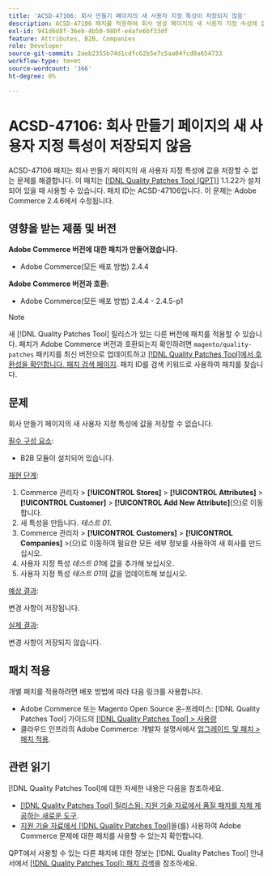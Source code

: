 ```yaml
---
title: 'ACSD-47106: 회사 만들기 페이지의 새 사용자 지정 특성이 저장되지 않음'
description: ACSD-47106 패치를 적용하여 회사 생성 페이지의 새 사용자 지정 속성에 값을 저장할 수 없는 Adobe Commerce 문제를 해결합니다.
exl-id: 941d6d8f-36eb-4b50-980f-e4afe6bf33df
feature: Attributes, B2B, Companies
role: Developer
source-git-commit: 2aeb2355b74d1cdfc62b5e7c5aa04fcd0a654733
workflow-type: tm+mt
source-wordcount: '366'
ht-degree: 0%

---
```


# ACSD-47106: 회사 만들기 페이지의 새 사용자 지정 특성이 저장되지 않음

ACSD-47106 패치는 회사 만들기 페이지의 새 사용자 지정 특성에 값을 저장할 수 없는 문제를 해결합니다. 이 패치는 [[!DNL Quality Patches Tool (QPT)]](/help/announcements/adobe-commerce-announcements/magento-quality-patches-released-new-tool-to-self-serve-quality-patches.md) 1.1.22가 설치되어 있을 때 사용할 수 있습니다. 패치 ID는 ACSD-47106입니다. 이 문제는 Adobe Commerce 2.4.6에서 수정됩니다.

## 영향을 받는 제품 및 버전

**Adobe Commerce 버전에 대한 패치가 만들어졌습니다.**

* Adobe Commerce(모든 배포 방법) 2.4.4

**Adobe Commerce 버전과 호환:**

* Adobe Commerce(모든 배포 방법) 2.4.4 - 2.4.5-p1

>[!NOTE]
>
>새 [!DNL Quality Patches Tool] 릴리스가 있는 다른 버전에 패치를 적용할 수 있습니다. 패치가 Adobe Commerce 버전과 호환되는지 확인하려면 `magento/quality-patches` 패키지를 최신 버전으로 업데이트하고 [[!DNL Quality Patches Tool]에서 호환성을 확인합니다. 패치 검색 페이지](https://experienceleague.adobe.com/tools/commerce-quality-patches/index.html?lang=ko). 패치 ID를 검색 키워드로 사용하여 패치를 찾습니다.

## 문제

회사 만들기 페이지의 새 사용자 지정 특성에 값을 저장할 수 없습니다.

<u>필수 구성 요소</u>:

* B2B 모듈이 설치되어 있습니다.

<u>재현 단계</u>:

1. Commerce 관리자 > **[!UICONTROL Stores]** > **[!UICONTROL Attributes]** > **[!UICONTROL Customer]** > **[!UICONTROL Add New Attribute]**(으)로 이동합니다.
1. 새 특성을 만듭니다. _테스트 01_.
1. Commerce 관리자 > **[!UICONTROL Customers]** > **[!UICONTROL Companies]** >(으)로 이동하여 필요한 모든 세부 정보를 사용하여 새 회사를 만드십시오.
1. 사용자 지정 특성 _테스트 01_&#x200B;에 값을 추가해 보십시오.
1. 사용자 지정 특성 _테스트 01_&#x200B;의 값을 업데이트해 보십시오.

<u>예상 결과</u>:

변경 사항이 저장됩니다.

<u>실제 결과</u>:

변경 사항이 저장되지 않습니다.

## 패치 적용

개별 패치를 적용하려면 배포 방법에 따라 다음 링크를 사용합니다.

* Adobe Commerce 또는 Magento Open Source 온-프레미스: [!DNL Quality Patches Tool] 가이드의 [[!DNL Quality Patches Tool] > 사용량](https://experienceleague.adobe.com/docs/commerce-operations/tools/quality-patches-tool/usage.html?lang=ko)
* 클라우드 인프라의 Adobe Commerce: 개발자 설명서에서 [업그레이드 및 패치 > 패치 적용](https://experienceleague.adobe.com/ko/docs/commerce-cloud-service/user-guide/develop/upgrade/apply-patches).

## 관련 읽기

[!DNL Quality Patches Tool]에 대한 자세한 내용은 다음을 참조하세요.

* [[!DNL Quality Patches Tool] 릴리스됨: 지원 기술 자료에서 품질 패치를 자체 제공하는 새로운 도구](/help/announcements/adobe-commerce-announcements/magento-quality-patches-released-new-tool-to-self-serve-quality-patches.md).
* [지원 기술 자료에서  [!DNL Quality Patches Tool]](/help/support-tools/patches-available-in-qpt-tool/check-patch-for-magento-issue-with-magento-quality-patches.md)을(를) 사용하여 Adobe Commerce 문제에 대한 패치를 사용할 수 있는지 확인합니다.

QPT에서 사용할 수 있는 다른 패치에 대한 정보는 [!DNL Quality Patches Tool] 안내서에서 [[!DNL Quality Patches Tool]: 패치 검색](https://experienceleague.adobe.com/tools/commerce-quality-patches/index.html?lang=ko)을 참조하세요.
